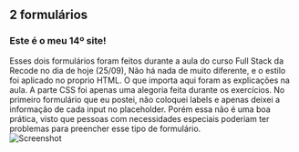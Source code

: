 ## 2 formulários
### Este é o meu 14º site!
Esses dois formulários foram feitos durante a aula do curso Full Stack da Recode no dia de hoje (25/09), Não há nada de muito diferente, e o estilo foi aplicado no proprio HTML.
O que importa aqui foram as explicações na aula.
A parte CSS foi apenas uma alegoria feita durante os exercícios.
No primeiro formulário que eu postei, não coloquei labels e apenas deixei a informação de cada input no placeholder. Porém essa não é uma boa prática, visto que pessoas com necessidades especiais poderiam ter problemas para preencher esse tipo de formulário.
<br>
![Screenshot](https://i.imgur.com/tC9uwmS.png)